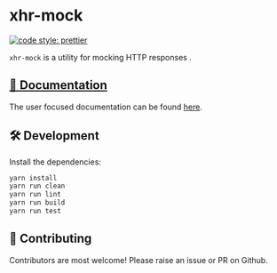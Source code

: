 # xhr-mock

[![code style: prettier](https://img.shields.io/badge/code_style-prettier-ff69b4.svg?style=flat-square)](https://github.com/prettier/prettier)

`xhr-mock` is a utility for mocking HTTP responses .

## [📖 Documentation](./packages/xhr-mock)

The user focused documentation can be found [here](./packages/xhr-mock).

## 🛠 Development

Install the dependencies:

```bash
yarn install
yarn run clean
yarn run lint
yarn run build
yarn run test
```

## 🎁 Contributing

Contributors are most welcome! Please raise an issue or PR on Github.
